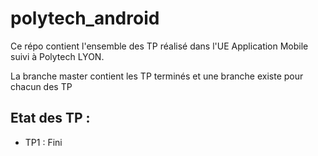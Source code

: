 # polytech_android
Ce répo contient l'ensemble des TP réalisé dans l'UE Application Mobile suivi à Polytech LYON.

La branche master contient les TP terminés et une branche existe pour chacun des TP

## Etat des TP :

* TP1 : Fini
